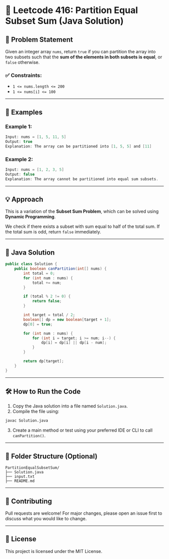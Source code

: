 
# 🧩 Leetcode 416: Partition Equal Subset Sum (Java Solution)

## 📘 Problem Statement

Given an integer array `nums`, return `true` if you can partition the array into two subsets such that the **sum of the elements in both subsets is equal**, or `false` otherwise.

### ✅ Constraints:
- `1 <= nums.length <= 200`
- `1 <= nums[i] <= 100`

---

## 🧪 Examples

### Example 1:
```java
Input: nums = [1, 5, 11, 5]
Output: true
Explanation: The array can be partitioned into [1, 5, 5] and [11]
```

### Example 2:
```java
Input: nums = [1, 2, 3, 5]
Output: false
Explanation: The array cannot be partitioned into equal sum subsets.
```

---

## 💡 Approach

This is a variation of the **Subset Sum Problem**, which can be solved using **Dynamic Programming**.

We check if there exists a subset with sum equal to half of the total sum. If the total sum is odd, return `false` immediately.

---

## 🧠 Java Solution
```java
public class Solution {
    public boolean canPartition(int[] nums) {
        int total = 0;
        for (int num : nums) {
            total += num;
        }

        if (total % 2 != 0) {
            return false;
        }

        int target = total / 2;
        boolean[] dp = new boolean[target + 1];
        dp[0] = true;

        for (int num : nums) {
            for (int i = target; i >= num; i--) {
                dp[i] = dp[i] || dp[i - num];
            }
        }

        return dp[target];
    }
}
```

---

## 🛠️ How to Run the Code

1. Copy the Java solution into a file named `Solution.java`.
2. Compile the file using:
```bash
javac Solution.java
```
3. Create a main method or test using your preferred IDE or CLI to call `canPartition()`.

---

## 📁 Folder Structure (Optional)
```
PartitionEqualSubsetSum/
├── Solution.java
├── input.txt
├── README.md
```

---

## 🙌 Contributing
Pull requests are welcome! For major changes, please open an issue first to discuss what you would like to change.

---

## 📜 License
This project is licensed under the MIT License.

